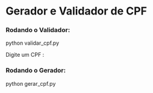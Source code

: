 # Gerador e Validador de CPF

### Rodando o Validador:

python validar_cpf.py

Digite um CPF :


### Rodando o Gerador:
python gerar_cpf.py
